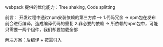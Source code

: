 webpack 提供的优化能力：Tree shaking, Code splitting

前言：
开发过程中通过npm安装依赖的第三方库——>
1.代码冗余  ->  npm包在发布前会进行编译，造成编译代码的重复
2.非必要的依赖   -> 所依赖的npm包中，可能只需要一两个组件，我们却要加载全部

解决方案：后编译 + 按需引入